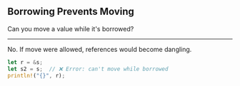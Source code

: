 ## Borrowing Prevents Moving

Can you move a value while it's borrowed?

---

No. If move were allowed, references would become dangling.

```rust
let r = &s;
let s2 = s;  // ❌ Error: can't move while borrowed
println!("{}", r);
```


